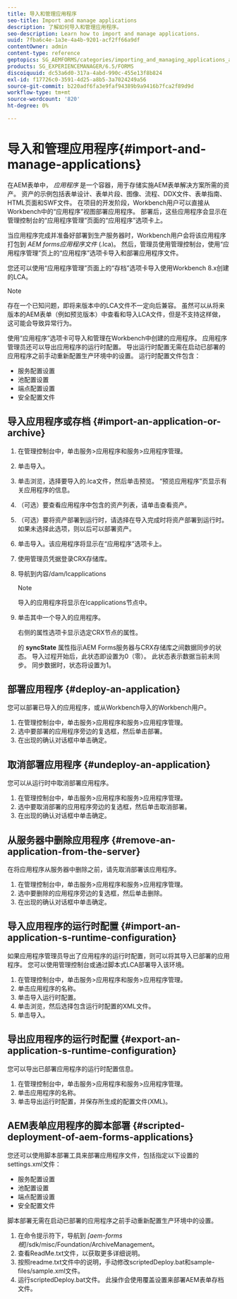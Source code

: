 ```yaml
---
title: 导入和管理应用程序
seo-title: Import and manage applications
description: 了解如何导入和管理应用程序。
seo-description: Learn how to import and manage applications.
uuid: 7fba6c4e-1a3e-4a4b-9201-acf2ff66a9df
contentOwner: admin
content-type: reference
geptopics: SG_AEMFORMS/categories/importing_and_managing_applications_and_archives
products: SG_EXPERIENCEMANAGER/6.5/FORMS
discoiquuid: dc53a6d0-317a-4abd-990c-455e13f8b824
exl-id: f17726c0-3591-4d25-a8b5-3a7024249a56
source-git-commit: b220adf6fa3e9faf94389b9a9416b7fca2f89d9d
workflow-type: tm+mt
source-wordcount: '820'
ht-degree: 0%

---
```


# 导入和管理应用程序{#import-and-manage-applications}

在AEM表单中， *应用程序* 是一个容器，用于存储实施AEM表单解决方案所需的资产。 资产的示例包括表单设计、表单片段、图像、流程、DDX文件、表单指南、HTML页面和SWF文件。 在项目的开发阶段，Workbench用户可以直接从Workbench中的“应用程序”视图部署应用程序。 部署后，这些应用程序会显示在管理控制台的“应用程序管理”页面的“应用程序”选项卡上。

当应用程序完成并准备好部署到生产服务器时，Workbench用户会将该应用程序打包到 *AEM forms应用程序文件* (.lca)。 然后，管理员使用管理控制台，使用“应用程序管理”页上的“应用程序”选项卡导入和部署应用程序文件。

您还可以使用“应用程序管理”页面上的“存档”选项卡导入使用Workbench 8.x创建的LCA。

>[!NOTE]
>
>存在一个已知问题，即将来版本中的LCA文件不一定向后兼容。 虽然可以从将来版本的AEM表单（例如预览版本）中查看和导入LCA文件，但是不支持这样做，这可能会导致异常行为。

使用“应用程序”选项卡可导入和管理在Workbench中创建的应用程序。 应用程序管理员还可以导出应用程序的运行时配置。 导出运行时配置无需在启动已部署的应用程序之前手动重新配置生产环境中的设置。 运行时配置文件包含：

* 服务配置设置
* 池配置设置
* 端点配置设置
* 安全配置文件

## 导入应用程序或存档 {#import-an-application-or-archive}

1. 在管理控制台中，单击服务>应用程序和服务>应用程序管理。
1. 单击导入。
1. 单击浏览，选择要导入的.lca文件，然后单击预览。 “预览应用程序”页显示有关应用程序的信息。
1. （可选）要查看应用程序中包含的资产列表，请单击查看资产。
1. （可选）要将资产部署到运行时，请选择在导入完成时将资产部署到运行时。 如果未选择此选项，则以后可以部署资产。
1. 单击导入。该应用程序将显示在“应用程序”选项卡上。
1. 使用管理员凭据登录CRX存储库。
1. 导航到内容/dam/lcapplications

   >[!NOTE]
   >
   >导入的应用程序将显示在lcapplications节点中。

1. 单击其中一个导入的应用程序。

   右侧的属性选项卡显示选定CRX节点的属性。

   的 **syncState** 属性指示AEM Forms服务器与CRX存储库之间数据同步的状态。 导入过程开始后，此状态即设置为0（零）。 此状态表示数据当前未同步。 同步数据时，状态将设置为1。

## 部署应用程序 {#deploy-an-application}

您可以部署已导入的应用程序，或从Workbench导入的Workbench用户。

1. 在管理控制台中，单击服务>应用程序和服务>应用程序管理。
1. 选中要部署的应用程序旁边的复选框，然后单击部署。
1. 在出现的确认对话框中单击确定。

## 取消部署应用程序 {#undeploy-an-application}

您可以从运行时中取消部署应用程序。

1. 在管理控制台中，单击服务>应用程序和服务>应用程序管理。
1. 选中要取消部署的应用程序旁边的复选框，然后单击取消部署。
1. 在出现的确认对话框中单击确定。

## 从服务器中删除应用程序 {#remove-an-application-from-the-server}

在将应用程序从服务器中删除之前，请先取消部署该应用程序。

1. 在管理控制台中，单击服务>应用程序和服务>应用程序管理。
1. 选中要删除的应用程序旁边的复选框，然后单击删除。
1. 在出现的确认对话框中单击确定。

## 导入应用程序的运行时配置 {#import-an-application-s-runtime-configuration}

如果应用程序管理员导出了应用程序的运行时配置，则可以将其导入已部署的应用程序。 您可以使用管理控制台或通过脚本式LCA部署导入该环境。

1. 在管理控制台中，单击服务>应用程序和服务>应用程序管理。
1. 单击应用程序的名称。
1. 单击导入运行时配置。
1. 单击浏览，然后选择包含运行时配置的XML文件。
1. 单击导入。

## 导出应用程序的运行时配置 {#export-an-application-s-runtime-configuration}

您可以导出已部署应用程序的运行时配置信息。

1. 在管理控制台中，单击服务>应用程序和服务>应用程序管理。
1. 单击应用程序的名称。
1. 单击导出运行时配置，并保存所生成的配置文件(XML)。

## AEM表单应用程序的脚本部署 {#scripted-deployment-of-aem-forms-applications}

您还可以使用脚本部署工具来部署应用程序文件，包括指定以下设置的settings.xml文件：

* 服务配置设置
* 池配置设置
* 端点配置设置
* 安全配置文件

脚本部署无需在启动已部署的应用程序之前手动重新配置生产环境中的设置。

1. 在命令提示符下，导航到 *[aem-forms根]*/sdk/misc/Foundation/ArchiveManagement。
1. 查看ReadMe.txt文件，以获取更多详细说明。
1. 按照readme.txt文件中的说明，手动修改scriptedDeploy.bat和sample-files/sample.xml文件。
1. 运行scriptedDeploy.bat文件。 此操作会使用覆盖设置来部署AEM表单存档文件。
